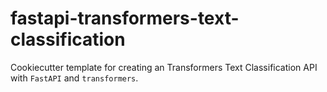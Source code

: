 # fastapi-transformers-text-classification
Cookiecutter template for creating an Transformers Text Classification API with `FastAPI` and `transformers`.
